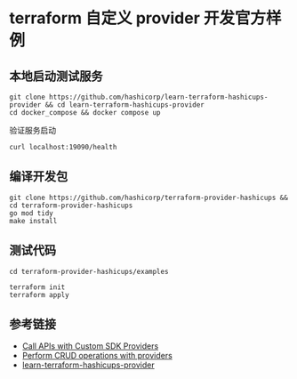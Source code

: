 # terraform 自定义 provider 开发官方样例

## 本地启动测试服务

```shell
git clone https://github.com/hashicorp/learn-terraform-hashicups-provider && cd learn-terraform-hashicups-provider
cd docker_compose && docker compose up
```

验证服务启动

```shell
curl localhost:19090/health
```

## 编译开发包

```shell
git clone https://github.com/hashicorp/terraform-provider-hashicups && cd terraform-provider-hashicups
go mod tidy
make install
```

## 测试代码

```shell
cd terraform-provider-hashicups/examples

terraform init
terraform apply
```

## 参考链接

- [Call APIs with Custom SDK Providers](https://developer.hashicorp.com/terraform/tutorials/providers)
- [Perform CRUD operations with providers](https://developer.hashicorp.com/terraform/tutorials/providers/provider-use)
- [learn-terraform-hashicups-provider](https://github.com/hashicorp/learn-terraform-hashicups-provider)
